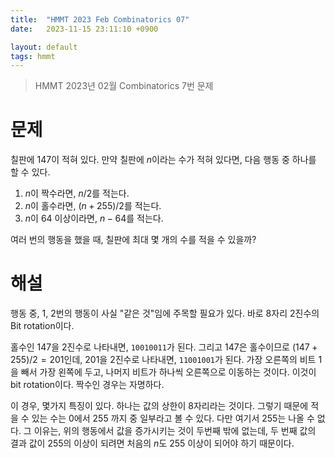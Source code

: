 ```yaml
---
title:  "HMMT 2023 Feb Combinatorics 07"
date:   2023-11-15 23:11:10 +0900

layout: default
tags: hmmt
---
```


> HMMT 2023년 02월 Combinatorics 7번 문제


# 문제
칠판에 147이 적혀 있다. 만약 칠판에 $n$이라는 수가 적혀 있다면, 다음 행동 중 하나를 할 수 있다.

1. $n$이 짝수라면, $n/2$를 적는다.
2. $n$이 홀수라면, $(n+255)/2$를 적는다.
3. $n$이 64 이상이라면, $n-64$를 적는다.

여러 번의 행동을 했을 때, 칠판에 최대 몇 개의 수를 적을 수 있을까?

# 해설
행동 중, 1, 2번의 행동이 사실 "같은 것"임에 주목할 필요가 있다. 바로 8자리 2진수의 Bit rotation이다.

홀수인 147을 2진수로 나타내면, `10010011`가 된다. 그리고 147은 홀수이므로 $(147 + 255)/2 = 201$인데,
201을 2진수로 나타내면, `11001001`가 된다. 가장 오른쪽의 비트 1을 빼서 가장 왼쪽에 두고,
나머지 비트가 하나씩 오른쪽으로 이동하는 것이다. 이것이 bit rotation이다. 짝수인 경우는 자명하다.

이 경우, 몇가지 특징이 있다. 하나는 값의 상한이 8자리라는 것이다.
그렇기 때문에 적을 수 있는 수는 0에서 255 까지 중 일부라고 볼 수 있다.
다만 여기서 255는 나올 수 없다. 그 이유는, 위의 행동에서 값을 증가시키는 것이 두번째 밖에 없는데,
두 번째 값의 결과 값이 255의 이상이 되려면 처음의 $n$도 255 이상이 되어야 하기 때문이다.
